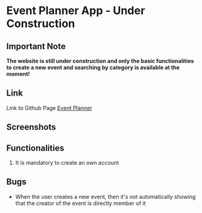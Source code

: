 # Event Planner App - Under Construction

## Important Note
**The website is still under construction and only the basic functionalities to create a new event and searching by category is available at the moment!**

## Link
Link to Github Page [Event Planner](https://github.com/androi7/eventplanner)

## Screenshots


## Functionalities
1. It is mandatory to create an own account 



## Bugs
- When the user creates a new event, then it's not automatically showing that the creator of the event is directly member of it
